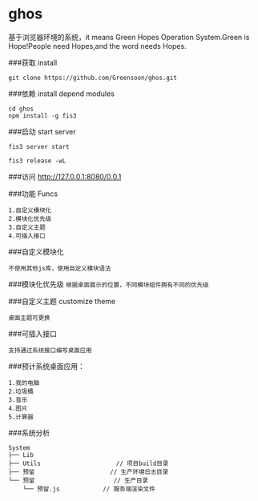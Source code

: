 # ghos
基于浏览器环境的系统，it means Green Hopes Operation System.Green is Hope!People need Hopes,and the word needs Hopes.


###获取 install
```
git clone https://github.com/Greensoon/ghos.git
```

###依赖 install depend modules
```
cd ghos
npm install -g fis3
```

###启动 start server
```
fis3 server start

fis3 release -wL
```

###访问
http://127.0.0.1:8080/0.0.1



###功能 Funcs
```
1.自定义模块化
2.模块化优先级
3.自定义主题
4.可插入接口
```



###自定义模块化
```
不使用其他js库，使用自定义模块语法
```



###模块化优先级
`根据桌面展示的位置，不同模块组件拥有不同的优先级`



###自定义主题 customize theme
```
桌面主题可更换
```



###可插入接口 
```
支持通过系统接口编写桌面应用
```



###预计系统桌面应用：

```
1.我的电脑
2.垃圾桶
3.音乐
4.图片
5.计算器
```



###系统分析

```
System
├── Lib
├── Utils                     // 项目build目录
├── 预留                     // 生产环境日志目录
└── 预留                      // 生产目录
	└── 预留.js            // 服务端渲染文件

```

